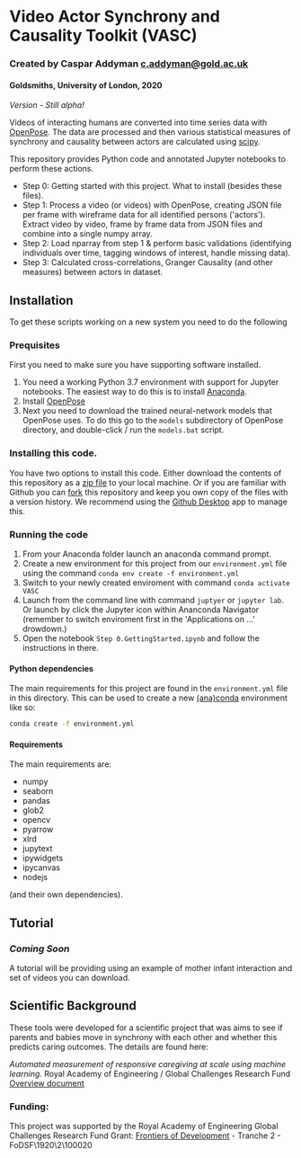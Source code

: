 # Video Actor Synchrony and Causality Toolkit (VASC)
### Created by Caspar Addyman <c.addyman@gold.ac.uk>
#### Goldsmiths, University of London, 2020

_Version - Still alpha!_

Videos of interacting humans are converted into time series data with [OpenPose](https://github.com/CMU-Perceptual-Computing-Lab/openpose). The data are processed and then various statistical measures of synchrony and causality between actors are calculated using [scipy](https://www.scipy.org/scipylib/index.html).

This repository provides Python code and annotated Jupyter notebooks to perform these actions.

* Step 0: Getting started with this project. What to install (besides these files).
* Step 1: Process a video (or videos) with OpenPose, creating JSON file per frame with wireframe data for all identified persons ('actors'). Extract video by video, frame by frame data from JSON files and combine into a single numpy array.
* Step 2: Load nparray from step 1 & perform basic validations (identifying individuals over time, tagging windows of interest, handle missing data).
* Step 3: Calculated cross-correlations, Granger Causality (and other measures) between actors in dataset. 

## Installation

To get these scripts working on a new system you need to do the following

### Prequisites
First you need to make sure you have supporting software installed. 
1. You need a working Python 3.7 environment with support for Jupyter notebooks. The easiest way to do this is to install [Anaconda](https://www.anaconda.com/distribution/).
2. Install [OpenPose](https://github.com/CMU-Perceptual-Computing-Lab/openpose)
3. Next you need to download the trained neural-network models that OpenPose uses. To do this go to the `models` subdirectory of OpenPose directory, and double-click / run the `models.bat` script.

### Installing this code.

You have two options to install this code. Either download the contents of this repository as a [zip file](https://github.com/InfantLab/VASC/archive/master.zip) to your local machine. 
Or if you are familiar with Github you can [fork](https://docs.github.com/en/github/getting-started-with-github/fork-a-repo) this repository and keep you own copy of the files with a version history. We recommend using the [Github Desktop](https://docs.github.com/en/desktop) app to manage this.

### Running the code

1. From your Anaconda folder launch an anaconda command prompt.
2. Create a new environment for this project from our `environment.yml` file using the command ```conda env create -f environment.yml```
3. Switch to your newly created enviroment with command `conda activate VASC`
4. Launch from the command line with command `juptyer` or `jupyter lab`. Or launch by click the Jupyter icon within Ananconda Navigator (remember to switch enviroment first in the 'Applications on ...' drowdown.)
5. Open the notebook `Step 0.GettingStarted.ipynb` and follow the instructions in there.

#### Python dependencies

The main requirements for this project are found in the `environment.yml` file in this directory. This can be used to create a new [(ana)conda](https://docs.conda.io/en/latest/) environment like so:

```bash
conda create -f environment.yml
```

#### Requirements
The main requirements are:

  - numpy
  - seaborn
  - pandas
  - glob2
  - opencv
  - pyarrow
  - xlrd
  - jupytext
  - ipywidgets
  - ipycanvas
  - nodejs

(and their own dependencies). 

## Tutorial
### *Coming Soon* 
A tutorial will be providing using an example of mother infant interaction and set of videos you can download.  


## Scientific Background
These tools were developed for a scientific project that was aims to see if parents and babies move in synchrony with each other and whether this predicts caring outcomes. The details are found here:

_Automated measurement of responsive caregiving at scale using machine learning._
Royal Academy of Engineering  / Global Challenges Research Fund
[Overview document](https://docs.google.com/document/d/1FoBBY_XxHAFbsKjmJ1Q1dIbDrpovvo3xLh1GNzJ1ziU/edit)

### Funding:
This project was supported by the Royal Academy of Engineering Global Challenges Research Fund 
Grant:
[Frontiers of Development](https://www.raeng.org.uk/grants-and-prizes/grants/international-research-and-collaborations/frontiers/frontiers-of-development) - Tranche 2 - FoDSF\1920\2\100020



